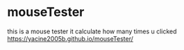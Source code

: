 # mouseTester
this is a mouse tester it calculate how many times u clicked
https://yacine2005b.github.io/mouseTester/
